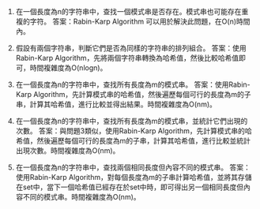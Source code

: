 

1. 在一個長度為n的字符串中，查找一個模式串是否存在。模式串也可能存在重複的字符。
答案：Rabin-Karp Algorithm 可以用於解決此問題，在O(n)時間內。

2. 假設有兩個字符串，判斷它們是否為同樣的字符串的排列組合。
答案：使用Rabin-Karp Algorithm，先將兩個字符串轉換為哈希值，然後比較哈希值即可，時間複雜度為O(nlogn)。

3. 在一個長度為n的字符串中，查找所有長度為m的模式串。
答案：使用Rabin-Karp Algorithm，先計算模式串的哈希值，然後遍歷每個可行的長度為m的子串，計算其哈希值，進行比較並得出結果。時間複雜度為O(nm)。

4. 在一個長度為n的字符串中，查找所有長度為m的模式串，並統計它們出現的次數。
答案：與問題3類似，使用Rabin-Karp Algorithm，先計算模式串的哈希值，然後遍歷每個可行的長度為m的子串，計算其哈希值，進行比較並統計出現次數。時間複雜度為O(nm)。

5. 在一個長度為n的字符串中，查找兩個相同長度但內容不同的模式串。
答案：使用Rabin-Karp Algorithm，對每個長度為m的子串計算哈希值，並將其存儲在set中，當下一個哈希值已經存在於set中時，即可得出另一個相同長度但內容不同的模式串。時間複雜度為O(nm)。